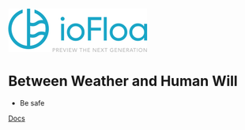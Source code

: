 <p>
    <img src="https://raw.githubusercontent.com/tmlunde/palettify/master/docs/images/logo_small.png" />
</p>

# Between Weather and Human Will

- Be safe

[Docs](#intro)
